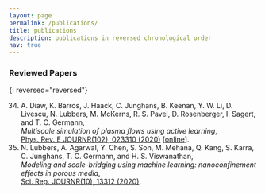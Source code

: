```yaml
---
layout: page
permalink: /publications/
title: publications
description: publications in reversed chronological order
nav: true
---
```


### Reviewed Papers ###

{: reversed="reversed"}

34. A. Diaw, K. Barros, J. Haack, C. Junghans, B. Keenan, Y. W. Li, D. Livescu, N. Lubbers, M. McKerns, R. S. Pavel, D. Rosenberger, I. Sagert, and T. C. Germann,<br>
    *Multiscale simulation of plasma flows using active learning*,<br>
    [Phys. Rev. E JOURNR(102), 023310 (2020)](https://doi.org/10.1103/PhysRevE.102.023310) [[online](publications/2020c.pdf)].
33. N. Lubbers, A. Agarwal, Y. Chen, S. Son, M. Mehana, Q. Kang, S. Karra, C. Junghans, T. C. Germann, and  H. S. Viswanathan,<br>
    *Modeling and scale-bridging using machine learning: nanoconfinement effects in porous media*,<br>
    [Sci. Rep. JOURNR(10), 13312 (2020)](https://doi.org/10.1038/s41598-020-69661-0).
